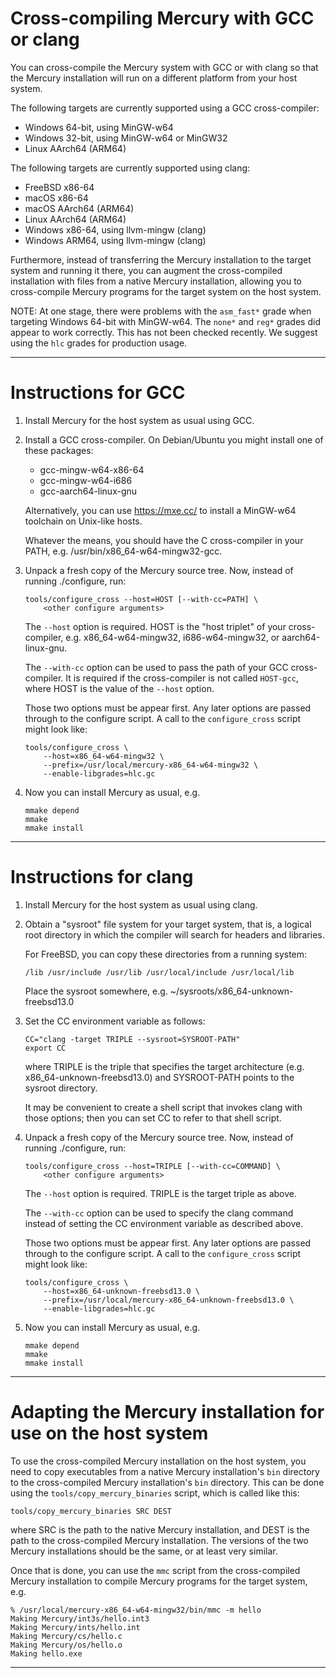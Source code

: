 Cross-compiling Mercury with GCC or clang
========================================

You can cross-compile the Mercury system with GCC or with clang so that the
Mercury installation will run on a different platform from your host system.

The following targets are currently supported using a GCC cross-compiler:

  * Windows 64-bit, using MinGW-w64
  * Windows 32-bit, using MinGW-w64 or MinGW32
  * Linux AArch64 (ARM64)

The following targets are currently supported using clang:

  * FreeBSD x86-64
  * macOS x86-64
  * macOS AArch64 (ARM64)
  * Linux AArch64 (ARM64)
  * Windows x86-64, using llvm-mingw (clang)
  * Windows ARM64, using llvm-mingw (clang)

Furthermore, instead of transferring the Mercury installation to the target
system and running it there, you can augment the cross-compiled installation
with files from a native Mercury installation, allowing you to cross-compile
Mercury programs for the target system on the host system.

NOTE: At one stage, there were problems with the `asm_fast*` grade when
targeting Windows 64-bit with MinGW-w64. The `none*` and `reg*` grades did
appear to work correctly. This has not been checked recently. We suggest using
the `hlc` grades for production usage.

-----------------------------------------------------------------------------

Instructions for GCC
====================

 1. Install Mercury for the host system as usual using GCC.

 2. Install a GCC cross-compiler.
    On Debian/Ubuntu you might install one of these packages:

      - gcc-mingw-w64-x86-64
      - gcc-mingw-w64-i686
      - gcc-aarch64-linux-gnu

    Alternatively, you can use <https://mxe.cc/> to install a MinGW-w64
    toolchain on Unix-like hosts.

    Whatever the means, you should have the C cross-compiler in your PATH,
    e.g. /usr/bin/x86_64-w64-mingw32-gcc.

 3. Unpack a fresh copy of the Mercury source tree.
    Now, instead of running ./configure, run:

        tools/configure_cross --host=HOST [--with-cc=PATH] \
            <other configure arguments>

    The `--host` option is required. HOST is the "host triplet" of your
    cross-compiler, e.g. x86_64-w64-mingw32, i686-w64-mingw32, or
    aarch64-linux-gnu.

    The `--with-cc` option can be used to pass the path of your GCC
    cross-compiler. It is required if the cross-compiler is not called
    `HOST-gcc`, where HOST is the value of the `--host` option.

    Those two options must be appear first. Any later options are passed
    through to the configure script. A call to the `configure_cross` script
    might look like:

        tools/configure_cross \
            --host=x86_64-w64-mingw32 \
            --prefix=/usr/local/mercury-x86_64-w64-mingw32 \
            --enable-libgrades=hlc.gc

 4. Now you can install Mercury as usual, e.g.

        mmake depend
        mmake
        mmake install

-----------------------------------------------------------------------------

Instructions for clang
======================

 1. Install Mercury for the host system as usual using clang.

 2. Obtain a "sysroot" file system for your target system, that is,
    a logical root directory in which the compiler will search for headers and
    libraries.

    For FreeBSD, you can copy these directories from a running system:

        /lib /usr/include /usr/lib /usr/local/include /usr/local/lib

    Place the sysroot somewhere, e.g. ~/sysroots/x86_64-unknown-freebsd13.0

 3. Set the CC environment variable as follows:

        CC="clang -target TRIPLE --sysroot=SYSROOT-PATH"
        export CC

    where TRIPLE is the triple that specifies the target architecture
    (e.g. x86_64-unknown-freebsd13.0) and SYSROOT-PATH points to the sysroot
    directory.

    It may be convenient to create a shell script that invokes clang with those
    options; then you can set CC to refer to that shell script.

 4. Unpack a fresh copy of the Mercury source tree.
    Now, instead of running ./configure, run:

        tools/configure_cross --host=TRIPLE [--with-cc=COMMAND] \
            <other configure arguments>

    The `--host` option is required. TRIPLE is the target triple as above.

    The `--with-cc` option can be used to specify the clang command instead of
    setting the CC environment variable as described above.

    Those two options must be appear first. Any later options are passed
    through to the configure script. A call to the `configure_cross` script
    might look like:

        tools/configure_cross \
            --host=x86_64-unknown-freebsd13.0 \
            --prefix=/usr/local/mercury-x86_64-unknown-freebsd13.0 \
            --enable-libgrades=hlc.gc

 5. Now you can install Mercury as usual, e.g.

        mmake depend
        mmake
        mmake install

-----------------------------------------------------------------------------

Adapting the Mercury installation for use on the host system
============================================================

To use the cross-compiled Mercury installation on the host system,
you need to copy executables from a native Mercury installation's `bin`
directory to the cross-compiled Mercury installation's `bin` directory.
This can be done using the `tools/copy_mercury_binaries` script,
which is called like this:

    tools/copy_mercury_binaries SRC DEST

where SRC is the path to the native Mercury installation,
and DEST is the path to the cross-compiled Mercury installation.
The versions of the two Mercury installations should be the same,
or at least very similar.

Once that is done, you can use the `mmc` script from the cross-compiled Mercury
installation to compile Mercury programs for the target system, e.g.

    % /usr/local/mercury-x86_64-w64-mingw32/bin/mmc -m hello
    Making Mercury/int3s/hello.int3
    Making Mercury/ints/hello.int
    Making Mercury/cs/hello.c
    Making Mercury/os/hello.o
    Making hello.exe

-----------------------------------------------------------------------------
